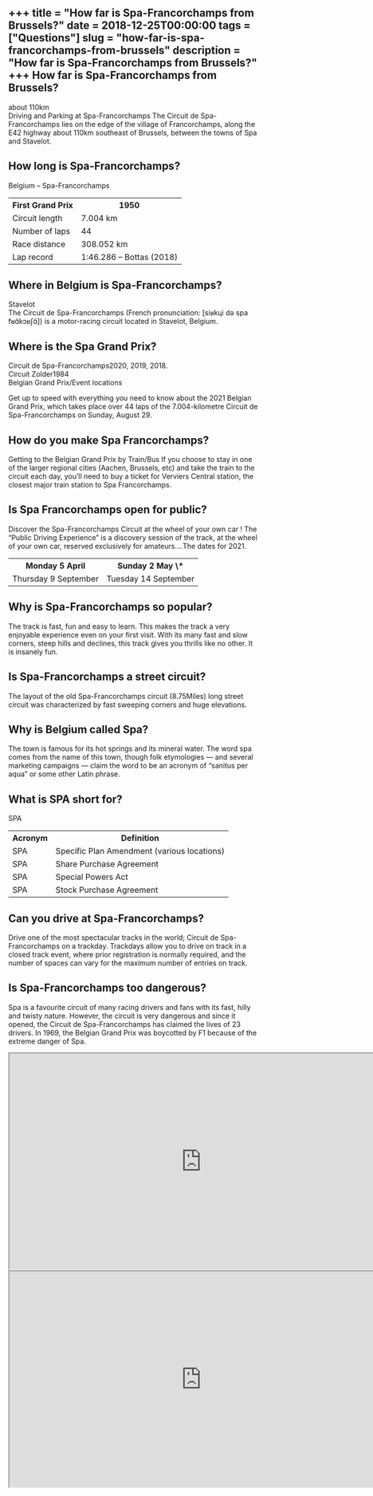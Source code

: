 +++
title = "How far is Spa-Francorchamps from Brussels?"
date = 2018-12-25T00:00:00
tags = ["Questions"]
slug = "how-far-is-spa-francorchamps-from-brussels"
description = "How far is Spa-Francorchamps from Brussels?"
+++
How far is Spa-Francorchamps from Brussels?
-------------------------------------------

about 110km  
Driving and Parking at Spa-Francorchamps The Circuit de Spa-Francorchamps lies on the edge of the village of Francorchamps, along the E42 highway about 110km southeast of Brussels, between the towns of Spa and Stavelot.

How long is Spa-Francorchamps?
------------------------------

Belgium – Spa-Francorchamps

<table><tr><th>First Grand Prix</th><th>1950</th></tr><tr><td>Circuit length</td><td>7.004 km</td></tr><tr><td>Number of laps</td><td>44</td></tr><tr><td>Race distance</td><td>308.052 km</td></tr><tr><td>Lap record</td><td>1:46.286 – Bottas (2018)</td></tr></table>

Where in Belgium is Spa-Francorchamps?
--------------------------------------

Stavelot  
The Circuit de Spa-Francorchamps (French pronunciation: ​\[siʁkɥi də spa fʁɑ̃kɔʁʃɑ̃\]) is a motor-racing circuit located in Stavelot, Belgium.

Where is the Spa Grand Prix?
----------------------------

 Circuit de Spa-Francorchamps2020, 2019, 2018.  
Circuit Zolder1984  
Belgian Grand Prix/Event locations

Get up to speed with everything you need to know about the 2021 Belgian Grand Prix, which takes place over 44 laps of the 7.004-kilometre Circuit de Spa-Francorchamps on Sunday, August 29.

How do you make Spa Francorchamps?
----------------------------------

Getting to the Belgian Grand Prix by Train/Bus If you choose to stay in one of the larger regional cities (Aachen, Brussels, etc) and take the train to the circuit each day, you’ll need to buy a ticket for Verviers Central station, the closest major train station to Spa Francorchamps.

Is Spa Francorchamps open for public?
-------------------------------------

Discover the Spa-Francorchamps Circuit at the wheel of your own car ! The “Public Driving Experience” is a discovery session of the track, at the wheel of your own car, reserved exclusively for amateurs….The dates for 2021.

<table><tr><th>Monday 5 April</th><th>Sunday 2 May \*</th></tr><tr><td>Thursday 9 September</td><td>Tuesday 14 September</td></tr></table>

Why is Spa-Francorchamps so popular?
------------------------------------

The track is fast, fun and easy to learn. This makes the track a very enjoyable experience even on your first visit. With its many fast and slow corners, steep hills and declines, this track gives you thrills like no other. It is insanely fun.

Is Spa-Francorchamps a street circuit?
--------------------------------------

The layout of the old Spa-Francorchamps circuit (8.75Miles) long street circuit was characterized by fast sweeping corners and huge elevations.

Why is Belgium called Spa?
--------------------------

The town is famous for its hot springs and its mineral water. The word spa comes from the name of this town, though folk etymologies — and several marketing campaigns — claim the word to be an acronym of “sanitus per aqua” or some other Latin phrase.

What is SPA short for?
----------------------

SPA

<table><tr><th>Acronym</th><th>Definition</th></tr><tr><td>SPA</td><td>Specific Plan Amendment (various locations)</td></tr><tr><td>SPA</td><td>Share Purchase Agreement</td></tr><tr><td>SPA</td><td>Special Powers Act</td></tr><tr><td>SPA</td><td>Stock Purchase Agreement</td></tr></table>

Can you drive at Spa-Francorchamps?
-----------------------------------

Drive one of the most spectacular tracks in the world; Circuit de Spa-Francorchamps on a trackday. Trackdays allow you to drive on track in a closed track event, where prior registration is normally required, and the number of spaces can vary for the maximum number of entries on track.

Is Spa-Francorchamps too dangerous?
-----------------------------------

Spa is a favourite circuit of many racing drivers and fans with its fast, hilly and twisty nature. However, the circuit is very dangerous and since it opened, the Circuit de Spa-Francorchamps has claimed the lives of 23 drivers. In 1969, the Belgian Grand Prix was boycotted by F1 because of the extreme danger of Spa.

<iframe allow="accelerometer; autoplay; clipboard-write; encrypted-media; gyroscope; picture-in-picture" allowfullscreen="" class="__youtube_prefs__  epyt-is-override  no-lazyload" data-no-lazy="1" data-origheight="433" data-origwidth="770" data-skipgform_ajax_framebjll="" height="433" id="_ytid_37096" loading="lazy" src="https://www.youtube.com/embed/lvjCGwGYJdw?enablejsapi=1&autoplay=0&cc_load_policy=0&cc_lang_pref=&iv_load_policy=1&loop=0&modestbranding=0&rel=1&fs=1&playsinline=0&autohide=2&theme=dark&color=red&controls=1&" title="YouTube player" width="770"></iframe>  
<iframe allow="accelerometer; autoplay; clipboard-write; encrypted-media; gyroscope; picture-in-picture" allowfullscreen="" class="__youtube_prefs__  epyt-is-override  no-lazyload" data-no-lazy="1" data-origheight="433" data-origwidth="770" data-skipgform_ajax_framebjll="" height="433" id="_ytid_48893" loading="lazy" src="https://www.youtube.com/embed/rparLBo7l6w?enablejsapi=1&autoplay=0&cc_load_policy=0&cc_lang_pref=&iv_load_policy=1&loop=0&modestbranding=0&rel=1&fs=1&playsinline=0&autohide=2&theme=dark&color=red&controls=1&" title="YouTube player" width="770"></iframe>